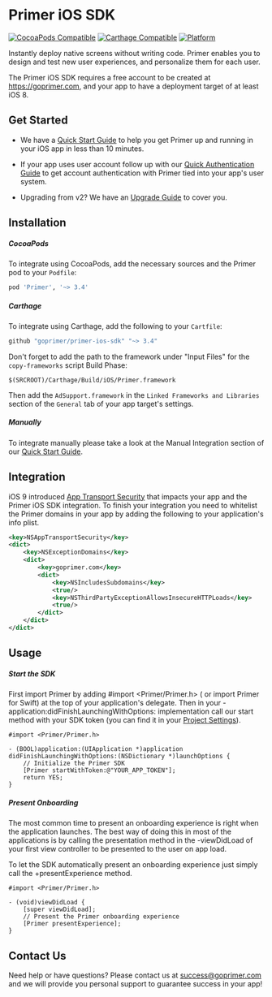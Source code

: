 # Primer iOS SDK

[![CocoaPods Compatible](https://img.shields.io/badge/CocoaPods-3.4.0-5BA7E9.svg?style=flat)](https://cocoapods.org)
[![Carthage Compatible](https://img.shields.io/badge/Carthage-Compatible-4BC51D.svg?style=flat)](https://github.com/Carthage/Carthage)
[![Platform](https://img.shields.io/badge/Platform-iOS-lightgrey.svg?style=flat)]()

Instantly deploy native screens without writing code. Primer enables you to design and test new user experiences, and personalize them for each user.

The Primer iOS SDK requires a free account to be created at https://goprimer.com, and your app to have a deployment target of at least iOS 8.

## Get Started

* We have a [Quick Start Guide](http://ios.goprimer.com/docs/quick-start) to help you get Primer up and running in your iOS app in less than 10 minutes.

* If your app uses user account follow up with our [Quick Authentication Guide](http://ios.goprimer.com/docs/quick-authentication-guide) to get account authentication with Primer tied into your app's user system.

* Upgrading from v2? We have an [Upgrade Guide](http://ios.goprimer.com/docs/upgrade-guide) to cover you.

## Installation

##### CocoaPods

To integrate using CocoaPods, add the necessary sources and the Primer pod to your `Podfile`:

```ruby
pod 'Primer', '~> 3.4'
```

##### Carthage

To integrate using Carthage, add the following to your `Cartfile`:

```ruby
github "goprimer/primer-ios-sdk" "~> 3.4"
```

Don't forget to add the path to the framework under "Input Files" for the `copy-frameworks` script Build Phase:

```
$(SRCROOT)/Carthage/Build/iOS/Primer.framework
```

Then add the `AdSupport.framework` in the `Linked Frameworks and Libraries` section of the `General` tab of your app target's settings.

##### Manually

To integrate manually please take a look at the Manual Integration section of our [Quick Start Guide](http://ios.goprimer.com/docs/quick-start).

## Integration

iOS 9 introduced [App Transport Security](https://developer.apple.com/library/content/documentation/General/Reference/InfoPlistKeyReference/Articles/CocoaKeys.html#//apple_ref/doc/uid/TP40009251-SW33) that impacts your app and the Primer iOS SDK integration. To finish your integration you need to whitelist the Primer domains in your app by adding the following to your application's info plist.

```xml
<key>NSAppTransportSecurity</key>
<dict>
    <key>NSExceptionDomains</key>
    <dict>
        <key>goprimer.com</key>
        <dict>
            <key>NSIncludesSubdomains</key>
            <true/>
            <key>NSThirdPartyExceptionAllowsInsecureHTTPLoads</key>
            <true/>
        </dict>
    </dict>
</dict>
```

## Usage

##### Start the SDK
First import Primer by adding #import <Primer/Primer.h> ( or import Primer for Swift) at the top of your application's delegate. Then in your -application:didFinishLaunchingWithOptions: implementation call our start method with your SDK token (you can find it in your [Project Settings](http://goprimer.com/dashboard#/project//edit)).

```objc
#import <Primer/Primer.h>

- (BOOL)application:(UIApplication *)application
didFinishLaunchingWithOptions:(NSDictionary *)launchOptions {
    // Initialize the Primer SDK
    [Primer startWithToken:@"YOUR_APP_TOKEN"];
    return YES;
}
```

##### Present Onboarding

The most common time to present an onboarding experience is right when the application launches. The best way of doing this in most of the applications is by calling the presentation method in the -viewDidLoad of your first view controller to be presented to the user on app load.

To let the SDK automatically present an onboarding experience just simply call the +presentExperience method.

```objc
#import <Primer/Primer.h>
  
- (void)viewDidLoad {
    [super viewDidLoad];
    // Present the Primer onboarding experience
    [Primer presentExperience];
}
```

## Contact Us

Need help or have questions? Please contact us at success@goprimer.com and we will provide you personal support to guarantee success in your app!
